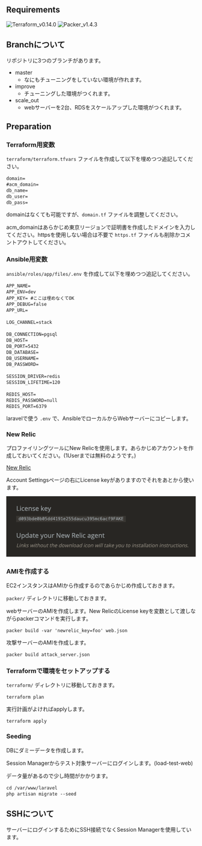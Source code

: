 
## Requirements

![Terraform_v0.14.0](https://img.shields.io/badge/Terraform-v0.14.0-rgb(55%2C%2038%2C%20154))
![Packer_v1.4.3](https://img.shields.io/badge/Packer-v1.4.3-rgb(0%2C%20138%2C%20204))

## Branchについて

リポジトリに3つのブランチがあります。

- master
    - なにもチューニングをしていない環境が作れます。
- improve
    - チューニングした環境がつくれます。
- scale_out
    - webサーバーを2台、RDSをスケールアップした環境がつくれます。

## Preparation

### Terraform用変数

`terraform/terraform.tfvars` ファイルを作成して以下を埋めつつ追記してください。

```
domain=
#acm_domain=
db_name=
db_user=
db_pass=
```

domainはなくても可能ですが、`domain.tf` ファイルを調整してください。

acm_domainはあらかじめ東京リージョンで証明書を作成したドメインを入力してください。httpsを使用しない場合は不要で `https.tf` ファイルも削除かコメントアウトしてください。

### Ansible用変数

`ansible/roles/app/files/.env` を作成して以下を埋めつつ追記してください。

```
APP_NAME=
APP_ENV=dev
APP_KEY= #ここは埋めなくてOK
APP_DEBUG=false
APP_URL=

LOG_CHANNEL=stack

DB_CONNECTION=pgsql
DB_HOST=
DB_PORT=5432
DB_DATABASE=
DB_USERNAME=
DB_PASSWORD=

SESSION_DRIVER=redis
SESSION_LIFETIME=120

REDIS_HOST=
REDIS_PASSWORD=null
REDIS_PORT=6379
```

laravelで使う `.env` で、AnsibleでローカルからWebサーバーにコピーします。

### New Relic

プロファイリングツールにNew Relicを使用します。あらかじめアカウントを作成しておいてください。(1Userまでは無料のようです。)

[New Relic](https://newrelic.com/jp)

Account Settingsページの右にLicense keyがありますのでそれをあとから使います。

![license_key](./image/newrelic_license_key.png)

### AMIを作成する

EC2インスタンスはAMIから作成するのであらかじめ作成しておきます。

`packer/` ディレクトリに移動しておきます。

webサーバーのAMIを作成します。New RelicのLicense keyを変数として渡しながらpackerコマンドを実行します。

```
packer build -var 'newrelic_key=foo' web.json
```

攻撃サーバーのAMIを作成します。

```
packer build attack_server.json
```

### Terraformで環境をセットアップする

`terraform/` ディレクトリに移動しておきます。

```
terraform plan
```

実行計画がよければapplyします。

```
terraform apply
```

### Seeding

DBにダミーデータを作成します。

Session Managerからテスト対象サーバーにログインします。(load-test-web)

データ量があるので少し時間がかかります。

```
cd /var/www/laravel
php artisan migrate --seed
```

## SSHについて

サーバーにログインするためにSSH接続でなくSession Managerを使用しています。

